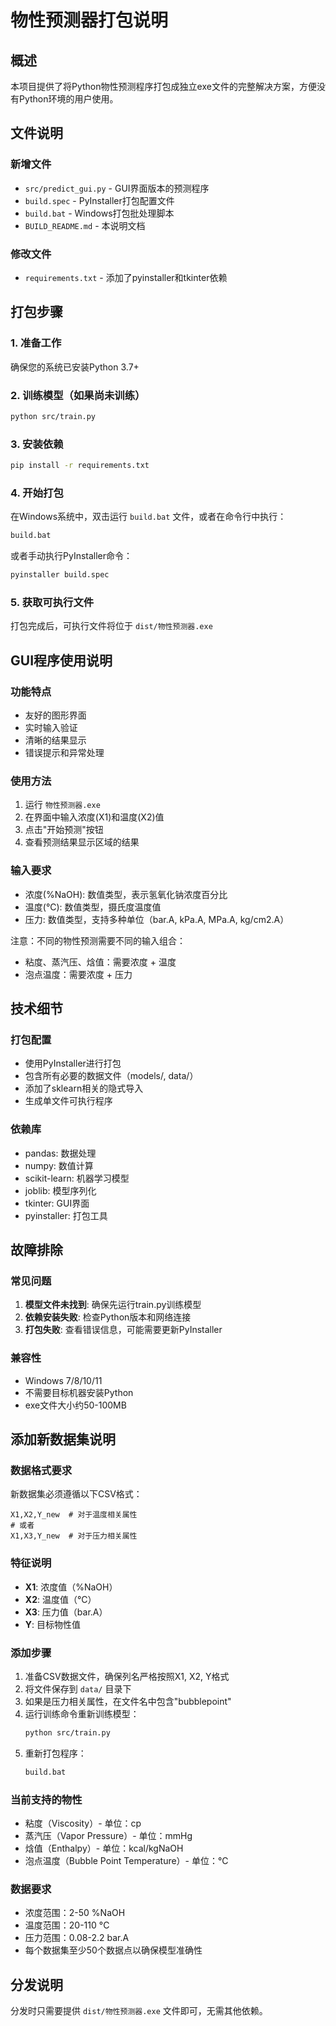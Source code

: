 # 物性预测器打包说明

## 概述
本项目提供了将Python物性预测程序打包成独立exe文件的完整解决方案，方便没有Python环境的用户使用。

## 文件说明

### 新增文件
- `src/predict_gui.py` - GUI界面版本的预测程序
- `build.spec` - PyInstaller打包配置文件
- `build.bat` - Windows打包批处理脚本
- `BUILD_README.md` - 本说明文档

### 修改文件
- `requirements.txt` - 添加了pyinstaller和tkinter依赖

## 打包步骤

### 1. 准备工作
确保您的系统已安装Python 3.7+

### 2. 训练模型（如果尚未训练）
```bash
python src/train.py
```

### 3. 安装依赖
```bash
pip install -r requirements.txt
```

### 4. 开始打包
在Windows系统中，双击运行 `build.bat` 文件，或者在命令行中执行：
```bash
build.bat
```

或者手动执行PyInstaller命令：
```bash
pyinstaller build.spec
```

### 5. 获取可执行文件
打包完成后，可执行文件将位于 `dist/物性预测器.exe`

## GUI程序使用说明

### 功能特点
- 友好的图形界面
- 实时输入验证
- 清晰的结果显示
- 错误提示和异常处理

### 使用方法
1. 运行 `物性预测器.exe`
2. 在界面中输入浓度(X1)和温度(X2)值
3. 点击"开始预测"按钮
4. 查看预测结果显示区域的结果

### 输入要求
- 浓度(%NaOH): 数值类型，表示氢氧化钠浓度百分比
- 温度(°C): 数值类型，摄氏度温度值
- 压力: 数值类型，支持多种单位（bar.A, kPa.A, MPa.A, kg/cm2.A）

注意：不同的物性预测需要不同的输入组合：
- 粘度、蒸汽压、焓值：需要浓度 + 温度
- 泡点温度：需要浓度 + 压力

## 技术细节

### 打包配置
- 使用PyInstaller进行打包
- 包含所有必要的数据文件（models/, data/）
- 添加了sklearn相关的隐式导入
- 生成单文件可执行程序

### 依赖库
- pandas: 数据处理
- numpy: 数值计算
- scikit-learn: 机器学习模型
- joblib: 模型序列化
- tkinter: GUI界面
- pyinstaller: 打包工具

## 故障排除

### 常见问题
1. **模型文件未找到**: 确保先运行train.py训练模型
2. **依赖安装失败**: 检查Python版本和网络连接
3. **打包失败**: 查看错误信息，可能需要更新PyInstaller

### 兼容性
- Windows 7/8/10/11
- 不需要目标机器安装Python
- exe文件大小约50-100MB

## 添加新数据集说明

### 数据格式要求
新数据集必须遵循以下CSV格式：
```csv
X1,X2,Y_new  # 对于温度相关属性
# 或者
X1,X3,Y_new  # 对于压力相关属性
```

### 特征说明
- **X1**: 浓度值（%NaOH）
- **X2**: 温度值（°C）
- **X3**: 压力值（bar.A）
- **Y**: 目标物性值

### 添加步骤
1. 准备CSV数据文件，确保列名严格按照X1, X2, Y格式
2. 将文件保存到 `data/` 目录下
3. 如果是压力相关属性，在文件名中包含"bubblepoint"
4. 运行训练命令重新训练模型：
   ```bash
   python src/train.py
   ```
5. 重新打包程序：
   ```bash
   build.bat
   ```

### 当前支持的物性
- 粘度（Viscosity）- 单位：cp
- 蒸汽压（Vapor Pressure）- 单位：mmHg  
- 焓值（Enthalpy）- 单位：kcal/kgNaOH
- 泡点温度（Bubble Point Temperature）- 单位：°C

### 数据要求
- 浓度范围：2-50 %NaOH
- 温度范围：20-110 °C
- 压力范围：0.08-2.2 bar.A
- 每个数据集至少50个数据点以确保模型准确性

## 分发说明
分发时只需要提供 `dist/物性预测器.exe` 文件即可，无需其他依赖。